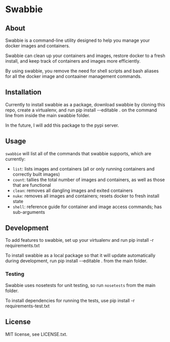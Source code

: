 # Swabbie


## About

Swabbie is a command-line utility designed to help you manage your docker images and containers. 

Swabbie can clean up your containers and images, restore docker to a fresh install,
and keep track of containers and images more efficiently.

By using swabbie, you remove the need for shell scripts and bash aliases for all the 
docker image and contaainer management commands.


## Installation

Currently to install swabbie as a package, download swabbie by cloning this repo, 
create a virtualenv, and run
    pip install --editable .
on the command line from inside the main swabbie folder.

In the future, I will add this package to the pypi server.


## Usage

`swabbie` will list all of the commands that swabbie supports, which are currently:

* `list`: lists images and containers (all or only running containers and correctly built images)
* `count`: tallies the total number of images and containers, as well as those that are functional
* `clean`: removes all dangling images and exited containers
* `nuke`: removes all images and containers; resets docker to fresh install state
* `shell`: reference guide for container and image access commands; has sub-arguments


## Development

To add features to swabbie, set up your virtualenv and run
    pip install -r requirements.txt

To install swabbie as a local package so that it will update automatically during development, run
    pip install --editable .
from the main folder.

### Testing

Swabbie uses nosetests for unit testing, so run `nosetests` from the
main folder.

To install dependencies for running the tests, use 
    pip install -r requirements-test.txt
    
    
## License 

MIT license, see LICENSE.txt.